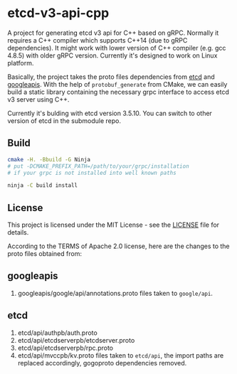 # etcd-v3-api-cpp
A project for generating etcd v3 api for C++ based on gRPC.
Normally it requires a C++ compiler which supports C++14 (due to gRPC dependencies).
It might work with lower version of C++ compiler (e.g. gcc 4.8.5) with older gRPC version.
Currently it's designed to work on Linux platform.

Basically, the project takes the proto files dependencies from [etcd](https://github.com/etcd-io/etcd.git) and [googleapis](https://github.com/googleapis/googleapis.git). With the help of `protobuf_generate` from CMake, we can easily build a static library containing the necessary grpc interface to access etcd v3 server using C++.

Currently it's bulding with etcd version 3.5.10. You can switch to other version of etcd in the submodule repo. 

## Build
```bash
cmake -H. -Bbuild -G Ninja
# put -DCMAKE_PREFIX_PATH=/path/to/your/grpc/installation
# if your grpc is not installed into well known paths

ninja -C build install
```
## License
This project is licensed under the MIT License - see the [LICENSE](LICENSE) file for details.

According to the TERMS of Apache 2.0 license, here are the changes to the proto files obtained from:

## googleapis

1. googleapis/google/api/annotations.proto
   files taken to `google/api`.

## etcd

1. etcd/api/authpb/auth.proto
2. etcd/api/etcdserverpb/etcdserver.proto
3. etcd/api/etcdserverpb/rpc.proto
4. etcd/api/mvccpb/kv.proto
   files taken to `etcd/api`, the import paths are replaced accordingly, gogoproto dependencies removed.
